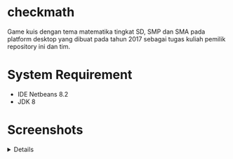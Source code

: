 # checkmath

Game kuis dengan tema matematika tingkat SD, SMP dan SMA pada platform desktop yang dibuat pada tahun 2017 sebagai tugas kuliah pemilik repository ini dan tim.

# System Requirement

- IDE Netbeans 8.2
- JDK 8

# Screenshots

<details>

![image](https://user-images.githubusercontent.com/13878786/224557225-da288c7f-6e73-4541-a816-e05bb229a111.png)

![image](https://user-images.githubusercontent.com/13878786/224557242-a042af9a-b912-4df9-8d35-2dcb80b86cbe.png)

![image](https://user-images.githubusercontent.com/13878786/224557254-65907f8c-f5c1-4a5d-83cc-63698c5d9187.png)

![image](https://user-images.githubusercontent.com/13878786/224557267-5c1da860-3c85-4e23-af80-69b0501cb443.png)

![image](https://user-images.githubusercontent.com/13878786/224557281-53202676-430c-4ae0-98be-13ce2cc5b70a.png)

</details>
